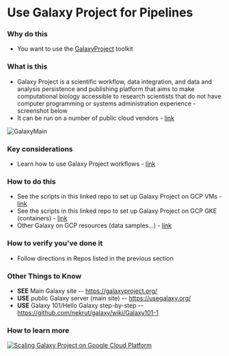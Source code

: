 # Use Galaxy Project for Pipelines

### Why do this
 - You want to use the [GalaxyProject](https://galaxyproject.org/) toolkit

### What is this
 - Galaxy Project is a scientific workflow, data integration, and data and analysis persistence and publishing platform that aims to make computational biology accessible to research scientists that do not have computer programming or systems administration experience - screenshot below
 - It can be run on a number of public cloud vendors - [link](https://galaxyproject.org/cloud/)

 ![GalaxyMain](https://github.com/lynnlangit/TeamTeri/blob/master/Images/GalaxyMain.png)

### Key considerations
 - Learn how to use Galaxy Project workflows - [link](https://galaxyproject.org/learn/)

### How to do this
 - See the scripts in this linked repo to set up Galaxy Project on GCP VMs - [link](https://github.com/lynnlangit/TeamTeri/tree/master/Galaxy/Setup_VMs)
 - See the scripts in this linked repo to set up Galaxy Project on GCP GKE (containers) - [link](https://github.com/lynnlangit/TeamTeri/tree/master/Galaxy/Setup_kubernetes)
 - Other Galaxy on GCP resources (data samples...) - [link](https://github.com/lynnlangit/TeamTeri/tree/master/Galaxy)

### How to verify you've done it
 - Follow directions in Repos listed in the previous section

### Other Things to Know
 - **SEE** Main Galaxy site -- https://galaxyproject.org/
 - **USE** public Galaxy server (main site)  -- https://usegalaxy.org/
 - **USE** Galaxy 101/Hello Galaxy step-by-step -- https://github.com/nekrut/galaxy/wiki/Galaxy101-1


### How to learn more
 [![Scaling Galaxy Project on Google Cloud Platform](http://img.youtube.com/vi/qp99KdQurZY/0.jpg)](http://www.youtube.com/watch?v=qp99KdQurZY "Scaling Galaxy Project on GCP")